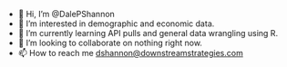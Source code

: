 - 👋 Hi, I’m @DalePShannon
- 👀 I’m interested in demographic and economic data. 
- 🌱 I’m currently learning API pulls and general data wrangling using R. 
- 💞️ I’m looking to collaborate on nothing right now.
- 📫 How to reach me dshannon@downstreamstrategies.com

<!---
DalePShannon/DalePShannon is a ✨ special ✨ repository because its `README.md` (this file) appears on your GitHub profile.
You can click the Preview link to take a look at your changes.
--->
